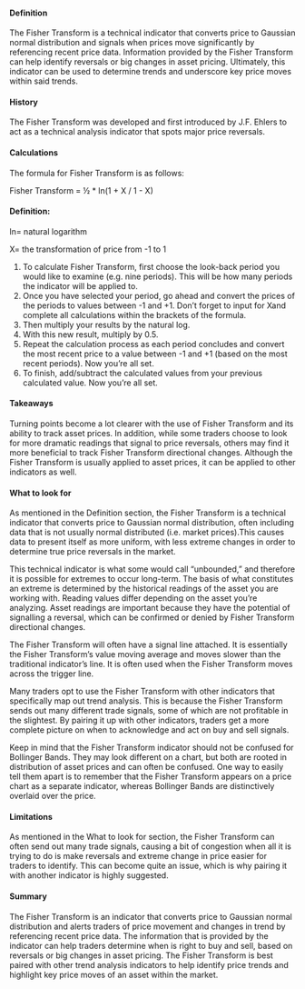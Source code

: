 #### Definition

The Fisher Transform is a technical indicator that converts price to Gaussian normal distribution and signals when prices move significantly by referencing recent price data. Information provided by the Fisher Transform can help identify reversals or big changes in asset pricing. Ultimately, this indicator can be used to determine trends and underscore key price moves within said trends.

#### History

The Fisher Transform was developed and first introduced by J.F. Ehlers to act as a technical analysis indicator that spots major price reversals.

#### Calculations

The formula for Fisher Transform is as follows:

Fisher Transform = ½ \* ln(1 + X / 1 - X)

#### Definition:

ln= natural logarithm

X= the transformation of price from -1 to 1

1. To calculate Fisher Transform, first choose the look-back period you would like to examine (e.g. nine periods). This will be how many periods the indicator will be applied to.
2. Once you have selected your period, go ahead and convert the prices of the periods to values between -1 and +1. Don’t forget to input for Xand complete all calculations within the brackets of the formula.
3. Then multiply your results by the natural log.
4. With this new result, multiply by 0.5.
5. Repeat the calculation process as each period concludes and convert the most recent price to a value between -1 and +1 (based on the most recent periods). Now you’re all set.
6. To finish, add/subtract the calculated values from your previous calculated value. Now you’re all set.

#### Takeaways

Turning points become a lot clearer with the use of Fisher Transform and its ability to track asset prices. In addition, while some traders choose to look for more dramatic readings that signal to price reversals, others may find it more beneficial to track Fisher Transform directional changes. Although the Fisher Transform is usually applied to asset prices, it can be applied to other indicators as well.

#### What to look for

As mentioned in the Definition section, the Fisher Transform is a technical indicator that converts price to Gaussian normal distribution, often including data that is not usually normal distributed (i.e. market prices).This causes data to present itself as more uniform, with less extreme changes in order to determine true price reversals in the market.

This technical indicator is what some would call “unbounded,” and therefore it is possible for extremes to occur long-term. The basis of what constitutes an extreme is determined by the historical readings of the asset you are working with. Reading values differ depending on the asset you’re analyzing. Asset readings are important because they have the potential of signalling a reversal, which can be confirmed or denied by Fisher Transform directional changes.

The Fisher Transform will often have a signal line attached. It is essentially the Fisher Transform’s value moving average and moves slower than the traditional indicator’s line. It is often used when the Fisher Transform moves across the trigger line.

Many traders opt to use the Fisher Transform with other indicators that specifically map out trend analysis. This is because the Fisher Transform sends out many different trade signals, some of which are not profitable in the slightest. By pairing it up with other indicators, traders get a more complete picture on when to acknowledge and act on buy and sell signals.

Keep in mind that the Fisher Transform indicator should not be confused for Bollinger Bands. They may look different on a chart, but both are rooted in distribution of asset prices and can often be confused. One way to easily tell them apart is to remember that the Fisher Transform appears on a price chart as a separate indicator, whereas Bollinger Bands are distinctively overlaid over the price.

#### Limitations

As mentioned in the What to look for section, the Fisher Transform can often send out many trade signals, causing a bit of congestion when all it is trying to do is make reversals and extreme change in price easier for traders to identify. This can become quite an issue, which is why pairing it with another indicator is highly suggested.

#### Summary

The Fisher Transform is an indicator that converts price to Gaussian normal distribution and alerts traders of price movement and changes in trend by referencing recent price data. The information that is provided by the indicator can help traders determine when is right to buy and sell, based on reversals or big changes in asset pricing. The Fisher Transform is best paired with other trend analysis indicators to help identify price trends and highlight key price moves of an asset within the market.